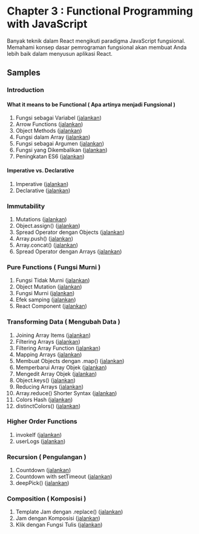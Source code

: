 # Chapter 3 : Functional Programming with JavaScript

Banyak teknik dalam React mengikuti paradigma JavaScript fungsional. Memahami konsep dasar pemrograman fungsional akan membuat Anda lebih baik dalam menyusun aplikasi React.

## Samples

### Introduction

#### What it means to be Functional ( Apa artinya menjadi Fungsional )

1. Fungsi sebagai Variabel ([jalankan](https://jsbin.com/hopomod/1/edit?js,console))
2. Arrow Functions ([jalankan](https://jsbin.com/hopomod/3/edit?js,console))
3. Object Methods ([jalankan](https://jsbin.com/lamujat/edit?js,console))
4. Fungsi dalam Array ([jalankan](https://jsbin.com/qoparag/edit?js,console))
5. Fungsi sebagai Argumen ([jalankan](https://jsbin.com/hopomod/5/edit?js,console))
6. Fungsi yang Dikembalikan ([jalankan](https://jsbin.com/boyihum/1/edit?js,console))
7. Peningkatan ES6 ([jalankan](https://jsbin.com/boyihum/2/edit?js,console))

#### Imperative vs. Declarative

1. Imperative ([jalankan](https://jsbin.com/cuqapu/1/edit?js,console))
2. Declarative ([jalankan](http://jsbin.com/cuqapu/2/edit?js,console))

### Immutability

1. Mutations ([jalankan](http://jsbin.com/kemimi/1/edit?js,console))
2. Object.assign() ([jalankan](http://jsbin.com/kemimi/2/edit?js,console))
3. Spread Operator dengan Objects ([jalankan](http://jsbin.com/kemimi/3/edit?js,console))
4. Array.push() ([jalankan](http://jsbin.com/kemimi/4/edit?js,console))
5. Array.concat() ([jalankan](http://jsbin.com/kemimi/5/edit?js,console))
6. Spread Operator dengan Arrays ([jalankan](http://jsbin.com/kemimi/6/edit?js,console))

### Pure Functions ( Fungsi Murni )

1. Fungsi Tidak Murni ([jalankan](http://jsbin.com/kosogo/1/edit?js,console))
2. Object Mutation ([jalankan](http://jsbin.com/kosogo/2/edit?js,console))
3. Fungsi Murni ([jalankan](http://jsbin.com/kosogo/3/edit?js,console))
4. Efek samping ([jalankan](http://jsbin.com/kosogo/4/edit?js,console))
5. React Component ([jalankan](http://jsbin.com/kosogo/5/edit?js,console))

### Transforming Data ( Mengubah Data )

1. Joining Array Items ([jalankan](http://jsbin.com/qehige/1/edit?js,console))
2. Filtering Arrays ([jalankan](http://jsbin.com/qehige/2/edit?js,console))
3. Filtering Array Function ([jalankan](http://jsbin.com/qehige/3/edit?js,console))
4. Mapping Arrays ([jalankan](http://jsbin.com/qehige/4/edit?js,console))
5. Membuat Objects dengan .map() ([jalankan](http://jsbin.com/qehige/5/edit?js,console))
6. Memperbarui Array Objek ([jalankan](http://jsbin.com/qehige/6/edit?js,console))
7. Mengedit Array Objek ([jalankan](http://jsbin.com/qehige/7/edit?js,console))
8. Object.keys() ([jalankan](http://jsbin.com/qehige/8/edit?js,console))
9. Reducing Arrays ([jalankan](http://jsbin.com/qehige/9/edit?js,console))
10. Array.reduce() Shorter Syntax ([jalankan](http://jsbin.com/qehige/10/edit?js,console))
11. Colors Hash ([jalankan](http://jsbin.com/qehige/11/edit?js,console))
12. distinctColors() ([jalankan](http://jsbin.com/qehige/12/edit?js,console))

### Higher Order Functions

1. invokeIf ([jalankan](http://jsbin.com/raxuyew/1/edit?js,console))
2. userLogs ([jalankan](http://jsbin.com/raxuyew/2/edit?js,console))

### Recursion ( Pengulangan )

1. Countdown ([jalankan](http://jsbin.com/romezi/1/edit?js,console))
2. Countdown with setTimeout ([jalankan](http://jsbin.com/romezi/2/edit?js,console))
3. deepPick() ([jalankan](http://jsbin.com/romezi/3/edit?js,console))

### Composition ( Komposisi )

1. Template Jam dengan .replace() ([jalankan](http://jsbin.com/zivevu/1/edit?js,console))
2. Jam dengan Komposisi ([jalankan](http://jsbin.com/zivevu/2/edit?js,console))
3. Klik dengan Fungsi Tulis ([jalankan](http://jsbin.com/zivevu/3/edit?js,console))
